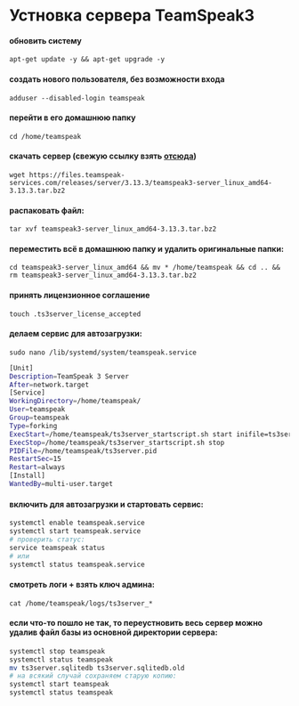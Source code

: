 # Устновка сервера TeamSpeak3

#### обновить систему
```apt-get update -y && apt-get upgrade -y```

#### создать нового пользователя, без возможности входа
```adduser --disabled-login teamspeak```

#### перейти в его домашнюю папку
```cd /home/teamspeak```

#### скачать сервер (свежую ссылку взять [отсюда](https://www.teamspeak.com/ru/downloads/#server))
```wget https://files.teamspeak-services.com/releases/server/3.13.3/teamspeak3-server_linux_amd64-3.13.3.tar.bz2```

#### распаковать файл:
```tar xvf teamspeak3-server_linux_amd64-3.13.3.tar.bz2```

#### переместить всё в домашнюю папку и удалить оригинальные папки:
```cd teamspeak3-server_linux_amd64 && mv * /home/teamspeak && cd .. && rm teamspeak3-server_linux_amd64-3.13.3.tar.bz2```

#### принять лицензионное соглашение
```touch .ts3server_license_accepted```

#### делаем сервис для автозагрузки:
```sudo nano /lib/systemd/system/teamspeak.service```
```bash
[Unit]
Description=TeamSpeak 3 Server
After=network.target
[Service]
WorkingDirectory=/home/teamspeak/
User=teamspeak
Group=teamspeak
Type=forking
ExecStart=/home/teamspeak/ts3server_startscript.sh start inifile=ts3server.ini
ExecStop=/home/teamspeak/ts3server_startscript.sh stop
PIDFile=/home/teamspeak/ts3server.pid
RestartSec=15
Restart=always
[Install]
WantedBy=multi-user.target
```

#### включить для автозагрузки и стартовать сервис:

```bash
systemctl enable teamspeak.service
systemctl start teamspeak.service
# проверить статус:
service teamspeak status
# или
systemctl status teamspeak.service
```

#### смотреть логи + взять ключ админа:
```cat /home/teamspeak/logs/ts3server_*```

#### **если что-то пошло не так, то переустновить весь сервер можно удалив файл базы из основной директории сервера:**
```bash
systemctl stop teamspeak
systemctl status teamspeak
mv ts3server.sqlitedb ts3server.sqlitedb.old
# на всякий случай сохраняем старую копию:
systemctl start teamspeak
systemctl status teamspeak
```
